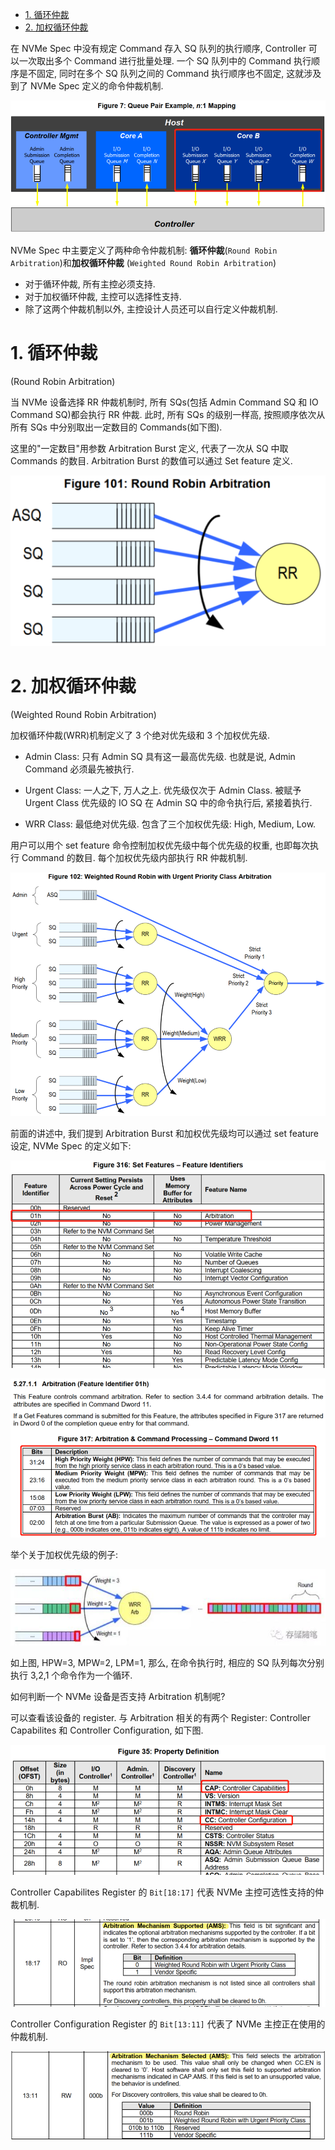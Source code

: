 
<!-- @import "[TOC]" {cmd="toc" depthFrom=1 depthTo=6 orderedList=false} -->

<!-- code_chunk_output -->

- [1. 循环仲裁](#1-循环仲裁)
- [2. 加权循环仲裁](#2-加权循环仲裁)

<!-- /code_chunk_output -->

在 NVMe Spec 中没有规定 Command 存入 SQ 队列的执行顺序,  Controller 可以一次取出多个 Command 进行批量处理. 一个 SQ 队列中的 Command 执行顺序是不固定, 同时在多个 SQ 队列之间的 Command 执行顺序也不固定, 这就涉及到了 NVMe Spec 定义的命令仲裁机制.

![2023-03-24-11-41-14.png](./images/2023-03-24-11-41-14.png)

NVMe Spec 中主要定义了两种命令仲裁机制: **循环仲裁**(`Round Robin Arbitration`)和**加权循环仲裁**
(`Weighted Round Robin Arbitration`)

* 对于循环仲裁, 所有主控必须支持.
* 对于加权循环仲裁, 主控可以选择性支持.
* 除了这两个仲裁机制以外, 主控设计人员还可以自行定义仲裁机制.

# 1. 循环仲裁

(Round Robin Arbitration)

当 NVMe 设备选择 RR 仲裁机制时, 所有 SQs(包括 Admin Command SQ 和 IO Command SQ)都会执行 RR 仲裁. 此时, 所有 SQs 的级别一样高, 按照顺序依次从所有 SQs 中分别取出一定数目的 Commands(如下图).

这里的"一定数目"用参数 Arbitration Burst 定义, 代表了一次从 SQ 中取 Commands 的数目. Arbitration Burst 的数值可以通过 Set feature 定义.

![2023-03-24-11-45-07.png](./images/2023-03-24-11-45-07.png)

# 2. 加权循环仲裁

(Weighted Round Robin Arbitration)

加权循环仲裁(WRR)机制定义了 3 个绝对优先级和 3 个加权优先级.

* Admin Class: 只有 Admin SQ 具有这一最高优先级. 也就是说,  Admin Command 必须最先被执行.

* Urgent Class: 一人之下, 万人之上. 优先级仅次于 Admin Class. 被赋予 Urgent Class 优先级的 IO SQ 在 Admin SQ 中的命令执行后, 紧接着执行.

* WRR Class: 最低绝对优先级. 包含了三个加权优先级:  High,  Medium,  Low.

用户可以用个 set feature 命令控制加权优先级中每个优先级的权重, 也即每次执行 Command 的数目. 每个加权优先级内部执行 RR 仲裁机制.

![2023-03-24-11-51-26.png](./images/2023-03-24-11-51-26.png)

前面的讲述中, 我们提到 Arbitration Burst 和加权优先级均可以通过 set feature 设定, NVMe Spec 的定义如下:

![2023-03-24-11-55-06.png](./images/2023-03-24-11-55-06.png)

![2023-03-24-11-59-27.png](./images/2023-03-24-11-59-27.png)

举个关于加权优先级的例子:

![2023-03-24-12-04-39.png](./images/2023-03-24-12-04-39.png)

如上图,  HPW=3, MPW=2, LPM=1, 那么, 在命令执行时, 相应的 SQ 队列每次分别执行 3,2,1 个命令作为一个循环.

如何判断一个 NVMe 设备是否支持 Arbitration 机制呢? 

可以查看该设备的 register. 与 Arbitration 相关的有两个 Register: Controller Capabilites 和 Controller Configuration, 如下图.

![2023-03-24-12-11-26.png](./images/2023-03-24-12-11-26.png)

Controller Capabilites Register 的 `Bit[18:17]` 代表 NVMe 主控可选性支持的仲裁机制.

![2023-03-24-12-13-20.png](./images/2023-03-24-12-13-20.png)

Controller Configuration Register 的 `Bit[13:11]` 代表了 NVMe 主控正在使用的仲裁机制.

![2023-03-24-12-14-14.png](./images/2023-03-24-12-14-14.png)

